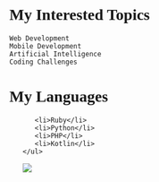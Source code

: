 <html>
<head>
    <link rel="stylesheet" href="https://fonts.google.com/specimen/Recursive" >
    <link href="https://use.fontawesome.com/releases/v5.6.3/css/all.css" rel="stylesheet">
    <link rel="stylesheet" href="https://fonts.googleapis.com/css?family=Recursive"; />
    
</head>
<body style="font-family: Recursive;">
<h1>My Interested Topics</h1>

    Web Development
    Mobile Development
    Artificial Intelligence
    Coding Challenges
    
    
    
<h1>My Languages</h1>
     <ul>
       
       <li>Ruby</li>
       <li>Python</li>
       <li>PHP</li>
       <li>Kotlin</li>
    </ul>
      
   
  
<img src="https://www.codewars.com/users/yi-sht/badges/large">
</body

</html>
